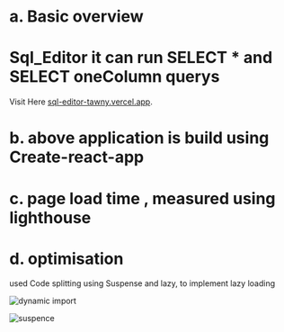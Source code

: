
# a. Basic overview
# Sql_Editor it can run SELECT * and  SELECT oneColumn querys

Visit Here [sql-editor-tawny.vercel.app](https://sql-editor-tawny.vercel.app/).

# b. above application is build using Create-react-app

# c. page load time , measured using lighthouse

# d. optimisation

used Code splitting using Suspense and lazy, to implement lazy loading

![dynamic import](https://user-images.githubusercontent.com/69300666/173536058-5ed3e876-c7c6-45d2-99aa-587c94bf9d4b.png)
 
![suspence](https://user-images.githubusercontent.com/69300666/173536356-e282b199-6b16-4482-aaad-9f33d334dcba.png)
 
